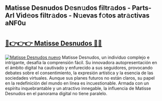 ## Matisse Desnudos D𝚎sn𝚞dos filtr𝚊dos - Parts-ArI Vid𝚎os filtr𝚊dos - N𝚞evas f𝚘tos atr𝚊ctivas aNF0u

# <h2><a href="http://mb61zo7.tromn.icu/?c=Matisse+Desnudos">🔗👉👉👉 Matisse Desnudos 🔗🔗</a></h2>

[![Matisse Desnudos nuevo](https://i.imgur.com/pEAQMta.gif)](http://mb61zo7.tromn.icu/?c=Matisse+Desnudos)
Matisse Desnudos, un individuo complejo e intrigante, desafía la comprensión fácil. Su innovadora autopresentación en el ámbito digital ha cautivado y enfurecido a sus seguidores, provocando debates sobre el consentimiento, la expresión artística y la esencia de las sociedades virtuales. Aunque sus planes futuros no están claros, su papel en la redefinición del mundo en línea es incuestionable. Armada con un espíritu inquebrantable y un atractivo innegable, la influencia de Matisse Desnudos en el panorama digital no tiene paralelo.
